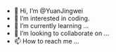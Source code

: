- 👋 Hi, I’m @YuanJingwei
- 👀 I’m interested in coding.
- 🌱 I’m currently learning ...
- 💞️ I’m looking to collaborate on ...
- 📫 How to reach me ...

<!---
YuanJingwi/YuanJingwi is a ✨ special ✨ repository because its `README.md` (this file) appears on your GitHub profile.
You can click the Preview link to take a look at your changes.
--->
